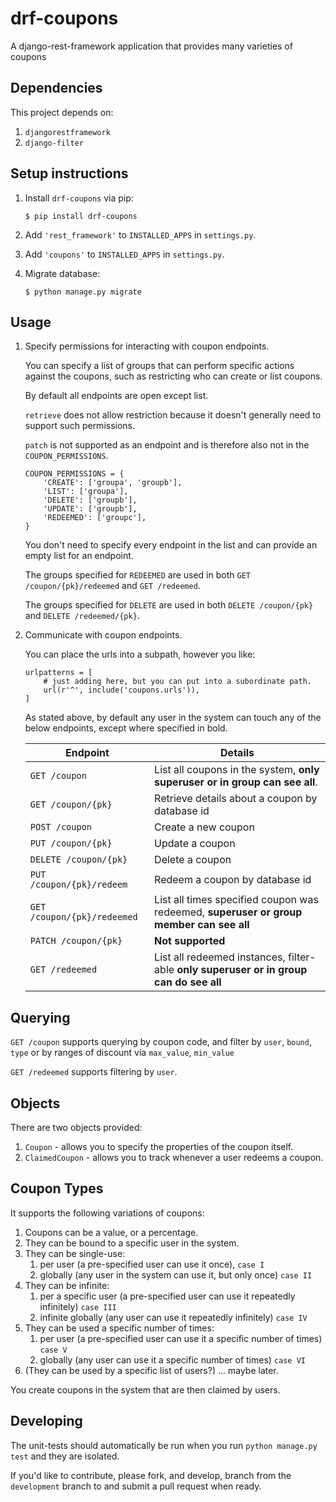 # drf-coupons
A django-rest-framework application that provides many varieties of coupons 

## Dependencies

This project depends on:
1. `djangorestframework`
2. `django-filter`

## Setup instructions

1. Install `drf-coupons` via pip:
   ```
   $ pip install drf-coupons
   ```

2. Add `'rest_framework'` to `INSTALLED_APPS` in `settings.py`.

3. Add `'coupons'` to `INSTALLED_APPS` in `settings.py`.

4. Migrate database:

   ```
   $ python manage.py migrate
   ```

## Usage

1. Specify permissions for interacting with coupon endpoints.

   You can specify a list of groups that can perform specific actions against the coupons, such as restricting who can
   create or list coupons.

   By default all endpoints are open except list.

   `retrieve` does not allow restriction because it doesn't generally need to support such permissions.

   `patch` is not supported as an endpoint and is therefore also not in the `COUPON_PERMISSIONS`.

   ```
   COUPON_PERMISSIONS = {
       'CREATE': ['groupa', 'groupb'],
       'LIST': ['groupa'],
       'DELETE': ['groupb'],
       'UPDATE': ['groupb'],
       'REDEEMED': ['groupc'],
   }
   ```

   You don't need to specify every endpoint in the list and can provide an empty list for an endpoint.

   The groups specified for `REDEEMED` are used in both `GET /coupon/{pk}/redeemed` and `GET /redeemed`.
   
   The groups specified for `DELETE` are used in both `DELETE /coupon/{pk}` and `DELETE /redeemed/{pk}`. 

2. Communicate with coupon endpoints.

   You can place the urls into a subpath, however you like:

   ```
   urlpatterns = [
       # just adding here, but you can put into a subordinate path.
       url(r'^', include('coupons.urls')),
   ]
   ```

   As stated above, by default any user in the system can touch any of the below endpoints, except where specified in bold.

   | Endpoint                    | Details                                                                                 |
   | --------------------------- | --------------------------------------------------------------------------------------- |
   | `GET /coupon`               | List all coupons in the system, **only superuser or in group can see all**.             |
   | `GET /coupon/{pk}`          | Retrieve details about a coupon by database id                                          |
   | `POST /coupon`              | Create a new coupon                                                                     |
   | `PUT /coupon/{pk}`          | Update a coupon                                                                         |
   | `DELETE /coupon/{pk}`       | Delete a coupon                                                                         |
   | `PUT /coupon/{pk}/redeem`   | Redeem a coupon by database id                                                          |
   | `GET /coupon/{pk}/redeemed` | List all times specified coupon was redeemed, **superuser or group member can see all** |
   | `PATCH /coupon/{pk}`        | **Not supported**                                                                       |
   | `GET /redeemed`             | List all redeemed instances, filter-able **only superuser or in group can do see all**  | 

## Querying

`GET /coupon` supports querying by coupon code, and filter by `user`, `bound`, `type` or by ranges of discount via `max_value`, `min_value`

`GET /redeemed` supports filtering by `user`.

## Objects

There are two objects provided:

1. `Coupon` - allows you to specify the properties of the coupon itself.
2. `ClaimedCoupon` - allows you to track whenever a user redeems a coupon.

## Coupon Types

It supports the following variations of coupons:

1. Coupons can be a value, or a percentage.
2. They can be bound to a specific user in the system.
3. They can be single-use:
   1. per user (a pre-specified user can use it once), `case I`
   2. globally (any user in the system can use it, but only once) `case II`
4. They can be infinite:
   1. per a specific user (a pre-specified user can use it repeatedly infinitely) `case III`
   2. infinite globally (any user can use it repeatedly infinitely) `case IV`
5. They can be used a specific number of times:
   1. per user (a pre-specified user can use it a specific number of times) `case V`
   2. globally (any user can use it a specific number of times) `case VI`
6. (They can be used by a specific list of users?) ... maybe later.

You create coupons in the system that are then claimed by users.

## Developing

The unit-tests should automatically be run when you run `python manage.py test` and they are isolated.

If you'd like to contribute, please fork, and develop, branch from the `development` branch to and submit a pull request when ready.
